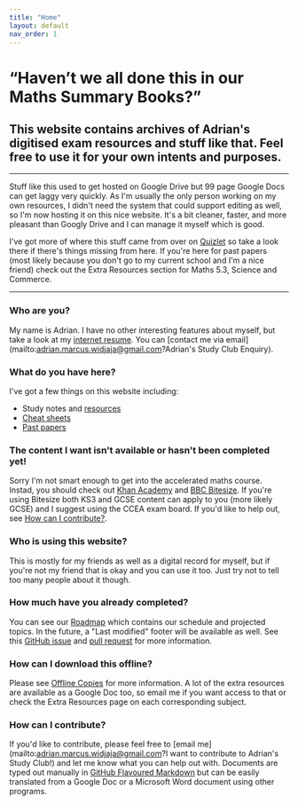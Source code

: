 ```yaml
---
title: "Home"
layout: default
nav_order: 1
---
```

# “Haven’t we all done this in our Maths Summary Books?”

## This website contains archives of Adrian's digitised exam resources and stuff like that. Feel free to use it for your own intents and purposes.

***

Stuff like this used to get hosted on Google Drive but 99 page Google Docs can get laggy very quickly. As I'm usually the only person working on my own resources, I didn't need the system that could support editing as well, so I'm now hosting it on this nice website. It's a bit cleaner, faster, and more pleasant than Googly Drive and I can manage it myself which is good.

I've got more of where this stuff came from over on [Quizlet](https://quizlet.com/class/10813900/) so take a look there if there's things missing from here. If you're here for past papers (most likely because you don't go to my current school and I'm a nice friend) check out the Extra Resources section for Maths 5.3, Science and Commerce.

***

### Who are you?

My name is Adrian. I have no other interesting features about myself, but take a look at my [internet resume](https://aidswidjaja.github.io/social). You can [contact me via email](mailto:adrian.marcus.widjaja@gmail.com?Adrian's Study Club Enquiry).

### What do you have here?

I've got a few things on this website including:
- Study notes and [resources](https://en.wikipedia.org/wiki/Homework)
- [Cheat sheets](https://en.wikipedia.org/wiki/Cheat_sheet)
- [Past papers](https://en.wikipedia.org/wiki/Past_paper)

### The content I want isn't available or hasn't been completed yet!

Sorry I'm not smart enough to get into the accelerated maths course. Instad, you should check out [Khan Academy](https://khanacademy.org) and [BBC Bitesize](bbc.co.uk/bitesize). If you're using Bitesize both KS3 and GCSE content can apply to you (more likely GCSE) and I suggest using the CCEA exam board. If you'd like to help out, see [How can I contribute?](#how-can-i-contribute).

### Who is using this website?

This is mostly for my friends as well as a digital record for myself, but if you're not my friend that is okay and you can use it too. Just try not to tell too many people about it though.

### How much have you already completed?

You can see our [Roadmap](roadmap.html) which contains our schedule and projected topics. In the future, a "Last modified" footer will be available as well. See this [GitHub issue](https://github.com/pmarsceill/just-the-docs/issues/166) and [pull request](https://github.com/pmarsceill/just-the-docs/pull/217) for more information.

### How can I download this offline?

Please see [Offline Copies](offline.html) for more information. A lot of the extra resources are available as a Google Doc too, so email me if you want access to that or check the Extra Resources page on each corresponding subject.

### How can I contribute?

If you'd like to contribute, please feel free to [email me](mailto:adrian.marcus.widjaja@gmail.com?I want to contribute to Adrian's Study Club!) and let me know what you can help out with. Documents are typed out manually in [GitHub Flavoured Markdown](https://en.wikipedia.org/wiki/Markdown) but can be easily translated from a Google Doc or a Microsoft Word document using other programs.